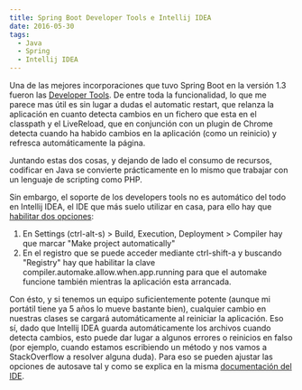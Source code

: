 ```yaml
---
title: Spring Boot Developer Tools e Intellij IDEA
date: 2016-05-30
tags:
  - Java
  - Spring
  - Intellij IDEA
---
```

Una de las mejores incorporaciones que tuvo Spring Boot en la versión 1.3 fueron las [Developer Tools](https://spring.io/blog/2015/06/17/devtools-in-spring-boot-1-3).
De entre toda la funcionalidad, lo que me parece mas útil es sin lugar a dudas el automatic restart, que relanza la aplicación en cuanto detecta cambios en un
fichero que esta en el classpath y el LiveReload, que en conjunción con un plugin de Chrome detecta cuando ha habido cambios en la aplicación (como un reinicio)
y refresca automáticamente la página.

Juntando estas dos cosas, y dejando de lado el consumo de recursos, codificar en Java se convierte prácticamente en lo mismo que trabajar con un lenguaje de scripting
como PHP.

Sin embargo, el soporte de los developers tools no es automático del todo en Intellij IDEA, el IDE que más suelo utilizar en casa, para ello hay que [habilitar
dos opciones](https://patrickgrimard.io/2016/01/18/spring-boot-devtools-first-look/):

1. En Settings (ctrl-alt-s) > Build, Execution, Deployment > Compiler hay que marcar "Make project automatically"
2. En el registro que se puede acceder mediante ctrl-shift-a y buscando "Registry" hay que habilitar la clave compiler.automake.allow.when.app.running para que el
automake funcione también mientras la aplicación esta arrancada.

Con ésto, y si tenemos un equipo suficientemente potente (aunque mi portátil tiene ya 5 años lo mueve bastante bien), cualquier cambio en nuestras clases se cargará
automáticamente al reiniciar la aplicación. Eso sí, dado que Intellij IDEA guarda automáticamente los archivos cuando detecta cambios, esto puede dar lugar a algunos
errores o reinicios en falso (por ejemplo, cuando estamos escribiendo un método y nos vamos a StackOverflow a resolver alguna duda). Para eso se pueden ajustar las
opciones de autosave tal y como se explica en la misma [documentación del IDE](https://www.jetbrains.com/help/idea/2016.1/saving-and-reverting-changes.html).
